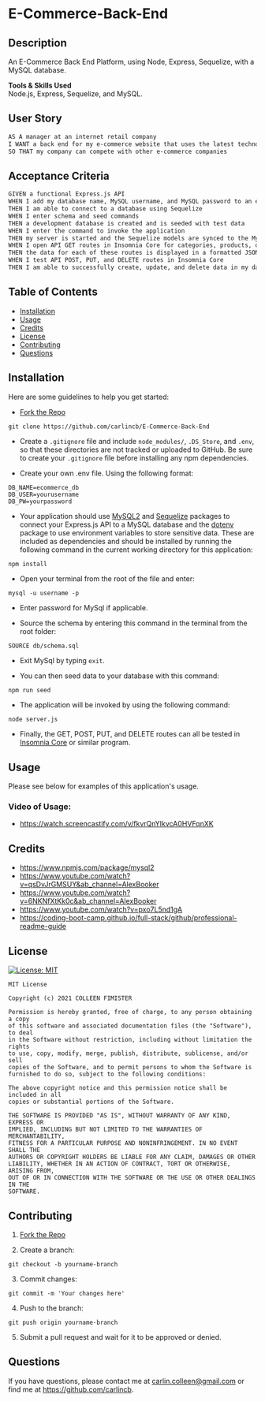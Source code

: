 # E-Commerce-Back-End

## Description

An E-Commerce Back End Platform, using Node, Express, Sequelize, with a MySQL database.

**Tools & Skills Used**<br>
Node.js, Express, Sequelize, and MySQL.

## User Story

```md
AS A manager at an internet retail company
I WANT a back end for my e-commerce website that uses the latest technologies
SO THAT my company can compete with other e-commerce companies
```

## Acceptance Criteria

```md
GIVEN a functional Express.js API
WHEN I add my database name, MySQL username, and MySQL password to an environment variable file
THEN I am able to connect to a database using Sequelize
WHEN I enter schema and seed commands
THEN a development database is created and is seeded with test data
WHEN I enter the command to invoke the application
THEN my server is started and the Sequelize models are synced to the MySQL database
WHEN I open API GET routes in Insomnia Core for categories, products, or tags
THEN the data for each of these routes is displayed in a formatted JSON
WHEN I test API POST, PUT, and DELETE routes in Insomnia Core
THEN I am able to successfully create, update, and delete data in my database
```

## Table of Contents

- [Installation](#installation)
- [Usage](#usage)
- [Credits](#credits)
- [License](#license)
- [Contributing](#contributing)
- [Questions](#questions)

## Installation

Here are some guidelines to help you get started:

- [Fork the Repo](https://docs.github.com/en/get-started/quickstart/fork-a-repo)

```
git clone https://github.com/carlincb/E-Commerce-Back-End
```

- Create a `.gitignore` file and include `node_modules/`, `.DS_Store`, and `.env`, so that these directories are not tracked or uploaded to GitHub. Be sure to create your `.gitignore` file before installing any npm dependencies.

- Create your own .env file. Using the following format:

```
DB_NAME=ecommerce_db
DB_USER=yourusername
DB_PW=yourpassword
```

- Your application should use [MySQL2](https://www.npmjs.com/package/mysql2) and [Sequelize](https://www.npmjs.com/package/sequelize) packages to connect your Express.js API to a MySQL database and the [dotenv](https://www.npmjs.com/package/dotenv) package to use environment variables to store sensitive data. These are included as dependencies and should be installed by running the following command in the current working directory for this application:

```
npm install
```

- Open your terminal from the root of the file and enter:

```
mysql -u username -p
```

- Enter password for MySql if applicable.

- Source the schema by entering this command in the terminal from the root folder:

```
SOURCE db/schema.sql
```

- Exit MySql by typing `exit`.

- You can then seed data to your database with this command:

```
npm run seed
```

- The application will be invoked by using the following command:

```bash
node server.js
```

- Finally, the GET, POST, PUT, and DELETE routes can all be tested in [Insomnia Core](https://insomnia.rest/products/insomnia) or similar program.

## Usage

Please see below for examples of this application's usage.

### Video of Usage:

- https://watch.screencastify.com/v/fkvrQnYIkvcA0HVFqnXK

## Credits

- https://www.npmjs.com/package/mysql2
- https://www.youtube.com/watch?v=qsDvJrGMSUY&ab_channel=AlexBooker
- https://www.youtube.com/watch?v=6NKNfXtKk0c&ab_channel=AlexBooker
- https://www.youtube.com/watch?v=pxo7L5nd1gA
- https://coding-boot-camp.github.io/full-stack/github/professional-readme-guide

## License

[![License: MIT](https://img.shields.io/badge/License-MIT-yellow.svg)](https://opensource.org/licenses/MIT)<br/>

    MIT License

    Copyright (c) 2021 COLLEEN FIMISTER

    Permission is hereby granted, free of charge, to any person obtaining a copy
    of this software and associated documentation files (the "Software"), to deal
    in the Software without restriction, including without limitation the rights
    to use, copy, modify, merge, publish, distribute, sublicense, and/or sell
    copies of the Software, and to permit persons to whom the Software is
    furnished to do so, subject to the following conditions:

    The above copyright notice and this permission notice shall be included in all
    copies or substantial portions of the Software.

    THE SOFTWARE IS PROVIDED "AS IS", WITHOUT WARRANTY OF ANY KIND, EXPRESS OR
    IMPLIED, INCLUDING BUT NOT LIMITED TO THE WARRANTIES OF MERCHANTABILITY,
    FITNESS FOR A PARTICULAR PURPOSE AND NONINFRINGEMENT. IN NO EVENT SHALL THE
    AUTHORS OR COPYRIGHT HOLDERS BE LIABLE FOR ANY CLAIM, DAMAGES OR OTHER
    LIABILITY, WHETHER IN AN ACTION OF CONTRACT, TORT OR OTHERWISE, ARISING FROM,
    OUT OF OR IN CONNECTION WITH THE SOFTWARE OR THE USE OR OTHER DEALINGS IN THE
    SOFTWARE.

## Contributing

1. [Fork the Repo](https://docs.github.com/en/get-started/quickstart/fork-a-repo)

2. Create a branch:

```
git checkout -b yourname-branch
```

3. Commit changes:

```
git commit -m 'Your changes here'
```

4. Push to the branch:

```
git push origin yourname-branch
```

5. Submit a pull request and wait for it to be approved or denied.

## Questions

If you have questions, please contact me at carlin.colleen@gmail.com or find me at https://github.com/carlincb.
